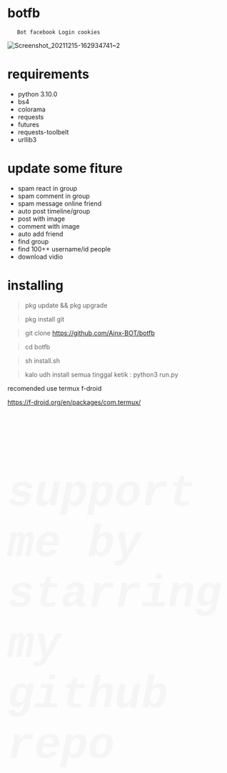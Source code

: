 # botfb

       Bot facebook Login cookies

![Screenshot_20211215-162934741~2](https://user-images.githubusercontent.com/52388234/146162539-fadb8100-1c2e-47b1-8cce-cc71b4445641.jpg)


# requirements
<ul>
<li>python 3.10.0</li>
<li>bs4</li>
<li>colorama</li>
<li>requests</li>
<li>futures</li>
<li>requests-toolbelt</li>
<li>urllib3</li>
</ul>

# update some fiture
<ul>

<li> spam react in group</li>

<li> spam comment in group</li>

<li> spam message online friend</li>

<li> auto post timeline/group</li>

<li> post with image</li>

<li> comment with image</li>

<li> auto add friend</li>

<li> find group</li>

<li> find 100++ username/id people</li>

<li> download vidio</li>

</ul>

# installing

> pkg update && pkg upgrade

> pkg install git

> git clone https://github.com/Ainx-BOT/botfb

> cd botfb

> sh install.sh

> kalo udh install semua tinggal ketik : python3 run.py


<p>recomended use termux f-droid

https://f-droid.org/en/packages/com.termux/
</p>

<h5 style="font-family:courier new;font-size:100px;color:whitesmoke;">support me by starring my github repo</h5>
